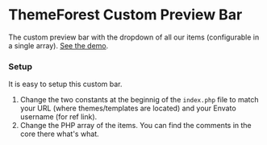 ThemeForest Custom Preview Bar
=======================

The custom preview bar with the dropdown of all our items (configurable in a single array). [See the demo](http://www.proteusthemes.com/themes/?theme=webmarket-html).

### Setup

It is easy to setup this custom bar.

1. Change the two constants at the beginnig of the `index.php` file to match your URL (where themes/templates are located) and your Envato username (for ref link).
2. Change the PHP array of the items. You can find the comments in the core there what's what.